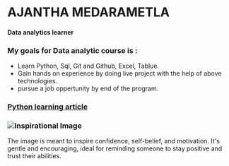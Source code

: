 # AJANTHA MEDARAMETLA 
#### Data analytics learner
### My goals for Data analytic course is :
- Learn Python, Sql, Git and Github, Excel, Tablue.
- Gain hands on experience by doing live project with the help of above technologies.
- pursue a job oppertunity by end of the program.
### [Python learning article](https://www.w3schools.com/python/)
 ### ![Inspirational Image](https://www.shutterstock.com/image-vector/can-learn-new-things-kids-260nw-1842579901.jpg)
 
 The image is meant to inspire confidence, self-belief, and motivation. It's gentle and encouraging, ideal for reminding someone to stay positive and trust their abilities.

